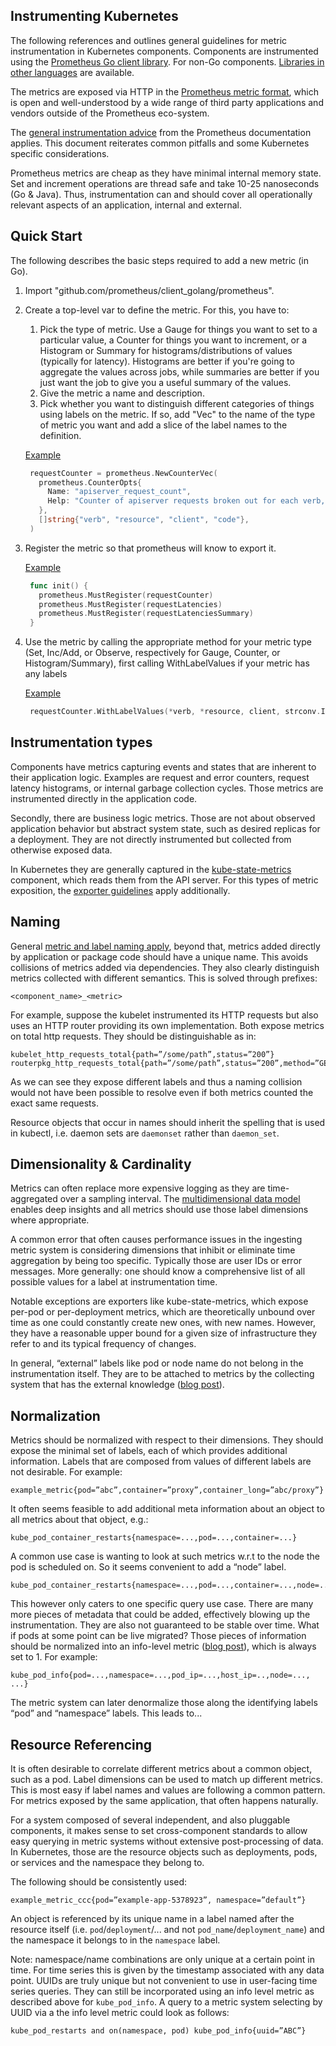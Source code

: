 ## Instrumenting Kubernetes

The following references and outlines general guidelines for metric instrumentation
in Kubernetes components. Components are instrumented using the
[Prometheus Go client library](https://github.com/prometheus/client_golang). For non-Go
components. [Libraries in other languages](https://prometheus.io/docs/instrumenting/clientlibs/)
are available.

The metrics are exposed via HTTP in the
[Prometheus metric format](https://prometheus.io/docs/instrumenting/exposition_formats/),
which is open and well-understood by a wide range of third party applications and vendors
outside of the Prometheus eco-system.

The [general instrumentation advice](https://prometheus.io/docs/practices/instrumentation/)
from the Prometheus documentation applies. This document reiterates common pitfalls and some
Kubernetes specific considerations.

Prometheus metrics are cheap as they have minimal internal memory state. Set and increment
operations are thread safe and take 10-25 nanoseconds (Go &amp; Java).
Thus, instrumentation can and should cover all operationally relevant aspects of an application,
internal and external.

## Quick Start

The following describes the basic steps required to add a new metric (in Go).

1. Import "github.com/prometheus/client_golang/prometheus".

2. Create a top-level var to define the metric. For this, you have to:

    1. Pick the type of metric. Use a Gauge for things you want to set to a
particular value, a Counter for things you want to increment, or a Histogram or
Summary for histograms/distributions of values (typically for latency).
Histograms are better if you're going to aggregate the values across jobs, while
summaries are better if you just want the job to give you a useful summary of
the values.
    2. Give the metric a name and description.
    3. Pick whether you want to distinguish different categories of things using
labels on the metric. If so, add "Vec" to the name of the type of metric you
want and add a slice of the label names to the definition.

   [Example](https://github.com/kubernetes/kubernetes/blob/cd3299307d44665564e1a5c77d0daa0286603ff5/pkg/apiserver/apiserver.go#L53)
   ```go
    requestCounter = prometheus.NewCounterVec(
      prometheus.CounterOpts{
        Name: "apiserver_request_count",
        Help: "Counter of apiserver requests broken out for each verb, API resource, client, and HTTP response code.",
      },
      []string{"verb", "resource", "client", "code"},
    )
   ```

3. Register the metric so that prometheus will know to export it.

   [Example](https://github.com/kubernetes/kubernetes/blob/cd3299307d44665564e1a5c77d0daa0286603ff5/pkg/apiserver/apiserver.go#L78)
   ```go
    func init() {
      prometheus.MustRegister(requestCounter)
      prometheus.MustRegister(requestLatencies)
      prometheus.MustRegister(requestLatenciesSummary)
    }
   ```

4. Use the metric by calling the appropriate method for your metric type (Set,
Inc/Add, or Observe, respectively for Gauge, Counter, or Histogram/Summary),
first calling WithLabelValues if your metric has any labels

   [Example](https://github.com/kubernetes/kubernetes/blob/cd3299307d44665564e1a5c77d0daa0286603ff5/pkg/apiserver/apiserver.go#L87)
   ```go
  	requestCounter.WithLabelValues(*verb, *resource, client, strconv.Itoa(*httpCode)).Inc()
   ```


## Instrumentation types

Components have metrics capturing events and states that are inherent to their
application logic. Examples are request and error counters, request latency
histograms, or internal garbage collection cycles. Those metrics are instrumented
directly in the application code.

Secondly, there are business logic metrics. Those are not about observed application
behavior but abstract system state, such as desired replicas for a deployment.
They are not directly instrumented but collected from otherwise exposed data.

In Kubernetes they are generally captured in the [kube-state-metrics](https://github.com/kubernetes/kube-state-metrics)
component, which reads them from the API server.
For this types of metric exposition, the
[exporter guidelines](https://prometheus.io/docs/instrumenting/writing_exporters/)
apply additionally.

## Naming 

General [metric and label naming apply](https://prometheus.io/docs/practices/naming/),
beyond that, metrics added directly by application or package code should have a unique name. 
This avoids collisions of metrics added via dependencies. They also clearly
distinguish metrics collected with different semantics. This is solved through
prefixes:

```
<component_name>_<metric>
```

For example, suppose the kubelet instrumented its HTTP requests but also uses
an HTTP router providing its own implementation. Both expose metrics on total
http requests. They should be distinguishable as in:

```
kubelet_http_requests_total{path=”/some/path”,status=”200”}
routerpkg_http_requests_total{path=”/some/path”,status=”200”,method=”GET”}
```

As we can see they expose different labels and thus a naming collision would
not have been possible to resolve even if both metrics counted the exact same
requests.

Resource objects that occur in names should inherit the spelling that is used
in kubectl, i.e. daemon sets are `daemonset` rather than `daemon_set`.

## Dimensionality & Cardinality

Metrics can often replace more expensive logging as they are time-aggregated
over a sampling interval. The [multidimensional data model](https://prometheus.io/docs/concepts/data_model/)
enables deep insights and all metrics should use those label dimensions
where appropriate.

A common error that often causes performance issues in the ingesting metric
system is considering dimensions that inhibit or eliminate time aggregation
by being too specific. Typically those are user IDs or error messages.
More generally: one should know a comprehensive list of all possible values
for a label at instrumentation time.

Notable exceptions are exporters like kube-state-metrics, which expose per-pod
or per-deployment metrics, which are theoretically unbound over time as one could
constantly create new ones, with new names. However, they have
a reasonable upper bound for a given size of infrastructure they refer to and
its typical frequency of changes.

In general, “external” labels like pod or node name do not belong in the
instrumentation itself. They are to be attached to metrics by the collecting
system that has the external knowledge ([blog post](https://www.robustperception.io/target-labels-are-for-life-not-just-for-christmas/)).

## Normalization

Metrics should be normalized with respect to their dimensions. They should
expose the minimal set of labels, each of which provides additional information.
Labels that are composed from values of different labels are not desirable.
For example:

```
example_metric{pod=”abc”,container=”proxy”,container_long=”abc/proxy”}
```

It often seems feasible to add additional meta information about an object
to all metrics about that object, e.g.:

```
kube_pod_container_restarts{namespace=...,pod=...,container=...}
```

A common use case is wanting to look at such metrics w.r.t to the node the
pod is scheduled on. So it seems convenient to add a “node” label.

```
kube_pod_container_restarts{namespace=...,pod=...,container=...,node=...}
```

This however only caters to one specific query use case. There are many more
pieces of metadata that could be added, effectively blowing up the instrumentation.
They are also not guaranteed to be stable over time. What if pods at some
point can be live migrated?
Those pieces of information should be normalized into an info-level metric
([blog post](https://www.robustperception.io/exposing-the-software-version-to-prometheus/)),
which is always set to 1. For example:

```
kube_pod_info{pod=...,namespace=...,pod_ip=...,host_ip=..,node=..., ...}
```

The metric system can later denormalize those along the identifying labels
“pod” and “namespace” labels. This leads to...

## Resource Referencing

It is often desirable to correlate different metrics about a common object,
such as a pod. Label dimensions can be used to match up different metrics.
This is most easy if label names and values are following a common pattern.
For metrics exposed by the same application, that often happens naturally.

For a system composed of several independent, and also pluggable components,
it makes sense to set cross-component standards to allow easy querying in
metric systems without extensive post-processing of data.
In Kubernetes, those are the resource objects such as deployments,
pods, or services and the namespace they belong to.

The following should be consistently used:

```
example_metric_ccc{pod=”example-app-5378923”, namespace=”default”}
```

An object is referenced by its unique name in a label named after the resource
itself (i.e. `pod`/`deployment`/... and not `pod_name`/`deployment_name`)
and the namespace it belongs to in the `namespace` label.

Note: namespace/name combinations are only unique at a certain point in time.
For time series this is given by the timestamp associated with any data point.
UUIDs are truly unique but not convenient to use in user-facing time series
queries.
They can still be incorporated using an info level metric as described above for
`kube_pod_info`. A query to a metric system selecting by UUID via a the info level
metric could look as follows:

```
kube_pod_restarts and on(namespace, pod) kube_pod_info{uuid=”ABC”}
```

